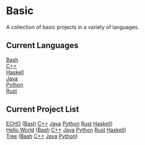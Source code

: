 # Basic
A collection of basic projects in a variety of languages.
## Current Languages
[Bash](bash)
<br />
[C++](cpp)
<br />
[Haskell](haskell)
<br />
[Java](java)
<br />
[Python](python)
<br />
[Rust](rust)
## Current Project List
[ECHO](project_descriptors/ECHO.md) ([Bash](bash/echo/_echo.sh) [C++](cpp/echo/src/echo.cpp) [Java](java/echo/src/main/java/com/github/coreyshupe/echo/Echo.java) [Python](python/echo/echo.py) [Rust](rust/echo/echo.rs) [Haskell](haskell/echo/Echo.hs))
<br />
[Hello World](project_descriptors/HELLO_WORLD.md) ([Bash](bash/hello_world/helloworld.sh) [C++](cpp/hello_world/src/hello_world.cpp) [Java](java/hello_world/src/main/java/com/github/coreyshupe/helloworld/HelloWorld.java) [Python](python/hello_world/hello_world.py) 
[Rust](rust/hello_world/hello_world.rs) [Haskell](haskell/hello_world/HelloWorld.hs))
<br />
[Tree](project_descriptors/TREE.md) ([Bash](bash/tree/_tree.sh) [C++](cpp/tree/src/tree.cpp) [Java](java/tree/src/main/java/com/github/coreyshupe/tree/Tree.java) [Python](python/tree/tree.py))
